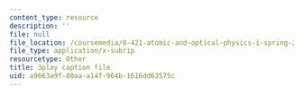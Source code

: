 ```yaml
---
content_type: resource
description: ''
file: null
file_location: /coursemedia/8-421-atomic-and-optical-physics-i-spring-2014/a9663a9f80aaa14f964b1616dd63575c_TcvY8Nt0ZGA.srt
file_type: application/x-subrip
resourcetype: Other
title: 3play caption file
uid: a9663a9f-80aa-a14f-964b-1616dd63575c
---
```

